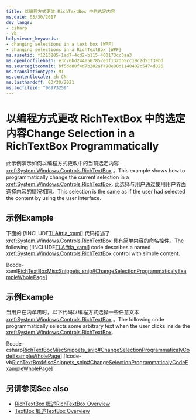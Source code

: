 ```yaml
---
title: 以编程方式更改 RichTextBox 中的选定内容
ms.date: 03/30/2017
dev_langs:
- csharp
- vb
helpviewer_keywords:
- changing selections in a text box [WPF]
- changing selections in a RichTextBox [WPF]
ms.assetid: f1213205-1ad7-4cd2-b115-460173cc5aa3
ms.openlocfilehash: e3c76bd244e567857ebf132db5cc19c2d51139bd
ms.sourcegitcommit: bf5dd80f4d7b202afa90e90d1148402c5474d826
ms.translationtype: MT
ms.contentlocale: zh-CN
ms.lasthandoff: 03/30/2021
ms.locfileid: "96973259"
---
```

# <a name="change-selection-in-a-richtextbox-programmatically"></a><span data-ttu-id="d6e9b-102">以编程方式更改 RichTextBox 中的选定内容</span><span class="sxs-lookup"><span data-stu-id="d6e9b-102">Change Selection in a RichTextBox Programmatically</span></span>
<span data-ttu-id="d6e9b-103">此示例演示如何以编程方式更改中的当前选定内容 <xref:System.Windows.Controls.RichTextBox> 。</span><span class="sxs-lookup"><span data-stu-id="d6e9b-103">This example shows how to programmatically change the current selection in a <xref:System.Windows.Controls.RichTextBox>.</span></span> <span data-ttu-id="d6e9b-104">此选择与用户通过使用用户界面选择内容的情况相同。</span><span class="sxs-lookup"><span data-stu-id="d6e9b-104">This selection is the same as if the user had selected the content by using the user interface.</span></span>  
  
## <a name="example"></a><span data-ttu-id="d6e9b-105">示例</span><span class="sxs-lookup"><span data-stu-id="d6e9b-105">Example</span></span>  
 <span data-ttu-id="d6e9b-106">下面的 [!INCLUDE[TLA#tla_xaml](../../../includes/tlasharptla-xaml-md.md)] 代码描述了 <xref:System.Windows.Controls.RichTextBox> 具有简单内容的命名控件。</span><span class="sxs-lookup"><span data-stu-id="d6e9b-106">The following [!INCLUDE[TLA#tla_xaml](../../../includes/tlasharptla-xaml-md.md)] code describes a named <xref:System.Windows.Controls.RichTextBox> control with simple content.</span></span>  
  
 [!code-xaml[RichTextBoxMiscSnippets_snip#ChangeSelectionProgrammaticalyExampleWholePage](~/samples/snippets/csharp/VS_Snippets_Wpf/RichTextBoxMiscSnippets_snip/CSharp/ChangeSelectionProgrammaticaly.xaml#changeselectionprogrammaticalyexamplewholepage)]  
  
## <a name="example"></a><span data-ttu-id="d6e9b-107">示例</span><span class="sxs-lookup"><span data-stu-id="d6e9b-107">Example</span></span>  
 <span data-ttu-id="d6e9b-108">当用户在内单击时，以下代码以编程方式选择一些任意文本 <xref:System.Windows.Controls.RichTextBox> 。</span><span class="sxs-lookup"><span data-stu-id="d6e9b-108">The following code programmatically selects some arbitrary text when the user clicks inside the <xref:System.Windows.Controls.RichTextBox>.</span></span>  
  
 [!code-csharp[RichTextBoxMiscSnippets_snip#ChangeSelectionProgrammaticalyCodeExampleWholePage](~/samples/snippets/csharp/VS_Snippets_Wpf/RichTextBoxMiscSnippets_snip/CSharp/ChangeSelectionProgrammaticaly.xaml.cs#changeselectionprogrammaticalycodeexamplewholepage)]
 [!code-vb[RichTextBoxMiscSnippets_snip#ChangeSelectionProgrammaticalyCodeExampleWholePage](~/samples/snippets/visualbasic/VS_Snippets_Wpf/RichTextBoxMiscSnippets_snip/VisualBasic/ChangeSelectionProgrammaticaly.xaml.vb#changeselectionprogrammaticalycodeexamplewholepage)]  
  
## <a name="see-also"></a><span data-ttu-id="d6e9b-109">另请参阅</span><span class="sxs-lookup"><span data-stu-id="d6e9b-109">See also</span></span>

- [<span data-ttu-id="d6e9b-110">RichTextBox 概述</span><span class="sxs-lookup"><span data-stu-id="d6e9b-110">RichTextBox Overview</span></span>](richtextbox-overview.md)
- [<span data-ttu-id="d6e9b-111">TextBox 概述</span><span class="sxs-lookup"><span data-stu-id="d6e9b-111">TextBox Overview</span></span>](textbox-overview.md)
